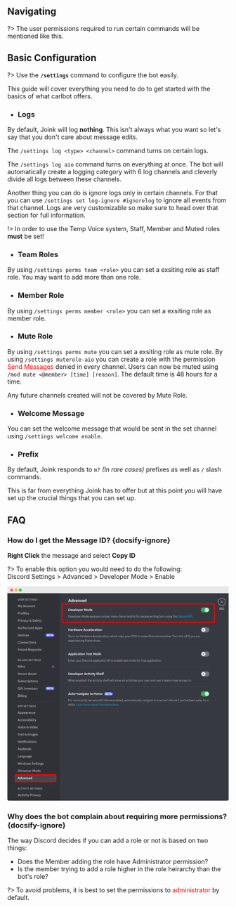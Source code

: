 ## Navigating
?> The user permissions required to run certain commands will be mentioned like <span class="user-permissions">this</span>.                                     


## Basic Configuration
?> Use the **`/settings`** command to configure the bot easily.

This guide will cover everything you need to do to get started with the basics of what carlbot offers.


+ ### Logs
By default, Joink will log **nothing**. This isn't always what you want so let's say that you don't care about message edits.

The `/settings log <type> <channel>` command turns on certain logs.

The `/settings log aio` command turns on everything at once. The bot will automatically create a logging category with 6 log channels and cleverly divide all logs between these channels.

Another thing you can do is ignore logs only in certain channels. For that you can use `/settings set log-ignore #ignorelog` to ignore all events from that channel. Logs are very customizable so make sure to head over that section for full information.

!> In order to use the Temp Voice system, Staff, Member and Muted roles **must** be set!


+ ### Team Roles
By using `/settings perms team <role>` you can set a exsiting role as staff role. You may want to add more than one role.

+ ### Member Role
By using `/settings perms member <role>` you can set a exsiting role as member role.

+ ### Mute Role
By using `/settings perms mute` you can set a exsiting role as mute role.
By using `/settings muterole-aio` you can create a role with the permission <span style="color: red;">Send Messages</span> denied in every channel. Users can now be muted using `/mod mute <@member> [time] [reason]`. The default time is 48 hours for a time.

Any future channels created will not be covered by Mute Role.


+ ### Welcome Message
You can set the welcome message that would be sent in the set channel using `/settings welcome enable`.

+ ### Prefix
By default, Joink responds to `m?` *(In rare cases)* prefixes as well as `/` slash commands.

This is far from everything Joink has to offer but at this point you will have set up the crucial things that you can set up.


## FAQ
### How do I get the Message ID? {docsify-ignore}
**Right Click** the message and select **Copy ID**

?> To enable this option you would need to do the following:<br>
Discord Settings > Advanced > Developer Mode > Enable

![Discord ID](_images/faq_discordid.png ':size=75%')

### Why does the bot complain about requiring more permissions? {docsify-ignore}
The way Discord decides if you can add a role or not is based on two things:
* Does the Member adding the role have Administrator permission?
* Is the member trying to add a role higher in the role heirarchy than the bot's role?

?> To avoid problems, it is best to set the permissions to <span style="color: red;">administrator</span> by default.

